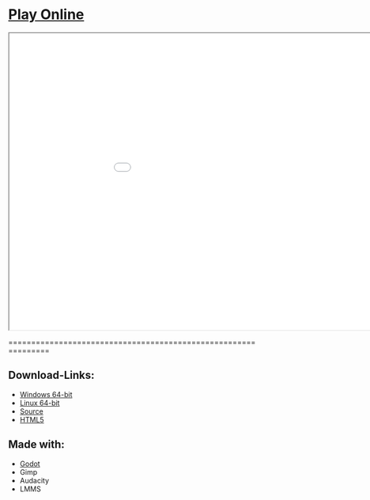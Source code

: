 # [Play Online]("LanceKnight.html")

<iframe src="./LanceKnight.html" width="1024" height="600">
</iframe>

===============================================================

## Download-Links:
* [Windows 64-bit](./Packaged/LanceKnight_Windows64.exe)
* [Linux 64-bit](./Packaged/LanceKnight_Linux64)
* [Source](./Packaged/Source.zip)
* [HTML5](./Packaged/HTML5.zip)

## Made with:
* [Godot]("https://godotengine.org/")
* Gimp
* Audacity
* LMMS

